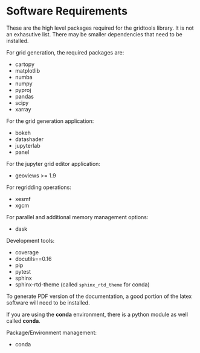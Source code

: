 # Software Requirements

These are the high level packages required for
the gridtools library.  It is not an exhasutive
list.  There may be smaller dependencies that need
to be installed.

For grid generation, the required packages are:
 * cartopy
 * matplotlib
 * numba
 * numpy
 * pyproj
 * pandas
 * scipy
 * xarray

For the grid generation application:
 * bokeh
 * datashader
 * jupyterlab
 * panel

For the jupyter grid editor application:
 * geoviews >= 1.9

For regridding operations:
 * xesmf
 * xgcm

For parallel and additional memory management options:
 * dask

Development tools:
 * coverage
 * docutils==0.16
 * pip
 * pytest
 * sphinx
 * sphinx-rtd-theme (called `sphinx_rtd_theme` for conda)

To generate PDF version of the documentation, a good
portion of the latex software will need to be installed.

If you are using the **conda** environment, there is
a python module as well called **conda**.

Package/Environment management:
 * conda
